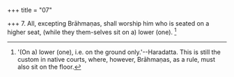 +++
title = "07"

+++
7. All, excepting Brāhmaṇas, shall worship him who is seated on a higher seat, (while they them-selves sit on a) lower (one). [^7] 


[^7]:  '(On a) lower (one), i.e. on the ground only.'--Haradatta. This is still the custom in native courts, where, however, Brāhmaṇas, as a rule, must also sit on the floor.
